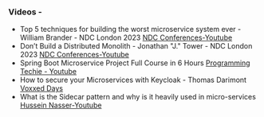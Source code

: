 ### Videos - 
- Top 5 techniques for building the worst microservice system ever - William Brander - NDC London 2023 [NDC Conferences-Youtube](https://youtu.be/88_LUw1Wwe4?si=YgIR6qiqynaOUGef)
- Don’t Build a Distributed Monolith - Jonathan "J." Tower - NDC London 2023 [NDC Conferences-Youtube](https://youtu.be/p2GlRToY5HI?si=5EnCfCxiXeGPIyIT)
- Spring Boot Microservice Project Full Course in 6 Hours [Programming Techie - Youtube](https://youtu.be/mPPhcU7oWDU?si=6uI4BJCb2lWbqHH6)
- How to secure your Microservices with Keycloak - Thomas Darimont [Voxxed Days](https://youtu.be/FyVHNJNriUQ?si=WNkHXdF0A7Uk7URo)
- What is the Sidecar pattern and why is it heavily used in micro-services [Hussein Nasser-Youtube](https://youtu.be/zcJWvhzkPsw?si=xievoNDd3Zx3rMPy)